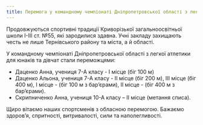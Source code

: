 ```yaml
---
title: Перемога у командному чемпіонаті Дніпропетровської області з легкої атлетики для юнаків та дівчат
---
```


Продовжуються спортивні традиції Криворізької загальноосвітньої школи І-ІІІ ст. №55, які зародилися здавна. Учні закладу захищають честь не лише Тернівського району та міста, а й області.

У командному чемпіонаті Дніпропетровської області з легкої атлетики для юнаків та дівчат стали переможцями:

- Даценко Анна, учениця 7-А класу - І місце (біг 100 м)
- Даценко Альона, учениця 7-А класу - ІІ місце (біг 200 м), ІІІ місце (біг 400 м), І місце - (біг 100 м з бар’єрами), ІІ місце - (біг 400 м з бар’єрами).
- Скрипниченко Анна, учениця 10-А класу – ІІ місце (метання списа).

Щиро вітаємо наших спортсменів з обласною перемогою. Бажаємо здоров’я, спритності, витривалості, сили та наполегливості.

<slideshow id="_/72157682741904591" />
